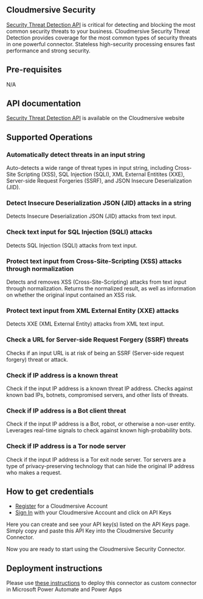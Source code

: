 
## Cloudmersive Security
[Security Threat Detection API](https://cloudmersive.com/security-threat-detection-api) is critical for detecting and blocking the most common security threats to your business.  Cloudmersive Security Threat Detection provides coverage for the most common types of security threats in one powerful connector.  Stateless high-security processing ensures fast performance and strong security.


## Pre-requisites
N/A


## API documentation
[Security Threat Detection API](https://api.cloudmersive.com/docs/security.asp) is available on the Cloudmersive website


## Supported Operations

### Automatically detect threats in an input string
Auto-detects a wide range of threat types in input string, including Cross-Site Scripting (XSS), SQL Injection (SQLI), XML External Entitites (XXE), Server-side Request Forgeries (SSRF), and JSON Insecure Deserialization (JID).

### Detect Insecure Deserialization JSON (JID) attacks in a string
Detects Insecure Deserialization JSON (JID) attacks from text input.

### Check text input for SQL Injection (SQLI) attacks
Detects SQL Injection (SQLI) attacks from text input.

### Protect text input from Cross-Site-Scripting (XSS) attacks through normalization
Detects and removes XSS (Cross-Site-Scripting) attacks from text input through normalization. Returns the normalized result, as well as information on whether the original input contained an XSS risk.

### Protect text input from XML External Entity (XXE) attacks
Detects XXE (XML External Entity) attacks from XML text input.

### Check a URL for Server-side Request Forgery (SSRF) threats
Checks if an input URL is at risk of being an SSRF (Server-side request forgery) threat or attack.

### Check if IP address is a known threat
Check if the input IP address is a known threat IP address. Checks against known bad IPs, botnets, compromised servers, and other lists of threats.

### Check if IP address is a Bot client threat
Check if the input IP address is a Bot, robot, or otherwise a non-user entity. Leverages real-time signals to check against known high-probability bots.

### Check if IP address is a Tor node server
Check if the input IP address is a Tor exit node server. Tor servers are a type of privacy-preserving technology that can hide the original IP address who makes a request.

## How to get credentials
- [Register](https://account.cloudmersive.com/signup) for a Cloudmersive Account
- [Sign In](https://account.cloudmersive.com/login) with your Cloudmersive Account and click on API Keys

Here you can create and see your API key(s) listed on the API Keys page.  Simply copy and paste this API Key into the Cloudmersive Security Connector.

Now you are ready to start using the Cloudmersive Security Connector.


## Deployment instructions
Please use [these instructions](https://docs.microsoft.com/en-us/connectors/custom-connectors/paconn-cli) to deploy this connector as custom connector in Microsoft Power Automate and Power Apps

